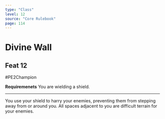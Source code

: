 ```yaml
---
type: "Class"
level: 12
source: "Core Rulebook"
page: 114
---
```

# Divine Wall
## Feat 12
#PE2Champion

**Requiremenets** You are wielding a shield.

---
You use your shield to harry your enemies, preventing them from stepping away from or around you. All spaces adjacent to you are difficult terrain for your enemies.